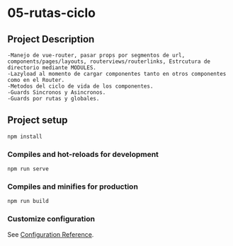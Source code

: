 # 05-rutas-ciclo

## Project Description
```
-Manejo de vue-router, pasar props por segmentos de url, components/pages/layouts, routerviews/routerlinks, Estrcutura de directorio mediante MODULES.
-Lazyload al momento de cargar componentes tanto en otros componentes como en el Router.
-Metodos del ciclo de vida de los componentes.
-Guards Sincronos y Asincronos.
-Guards por rutas y globales.
```
## Project setup
```
npm install
```

### Compiles and hot-reloads for development
```
npm run serve
```

### Compiles and minifies for production
```
npm run build
```

### Customize configuration
See [Configuration Reference](https://cli.vuejs.org/config/).
